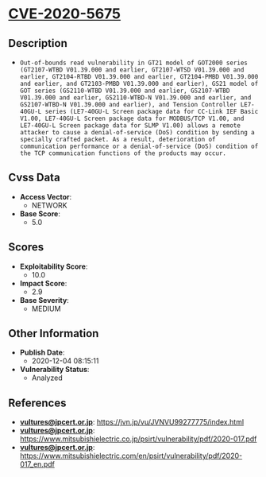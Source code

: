 
# [CVE-2020-5675](https://jvn.jp/vu/JVNVU99277775/index.html)

## Description

- `Out-of-bounds read vulnerability in GT21 model of GOT2000 series (GT2107-WTBD V01.39.000 and earlier, GT2107-WTSD V01.39.000 and earlier, GT2104-RTBD V01.39.000 and earlier, GT2104-PMBD V01.39.000 and earlier, and GT2103-PMBD V01.39.000 and earlier), GS21 model of GOT series (GS2110-WTBD V01.39.000 and earlier, GS2107-WTBD V01.39.000 and earlier, GS2110-WTBD-N V01.39.000 and earlier, and GS2107-WTBD-N V01.39.000 and earlier), and Tension Controller LE7-40GU-L series (LE7-40GU-L Screen package data for CC-Link IEF Basic V1.00, LE7-40GU-L Screen package data for MODBUS/TCP V1.00, and LE7-40GU-L Screen package data for SLMP V1.00) allows a remote attacker to cause a denial-of-service (DoS) condition by sending a specially crafted packet. As a result, deterioration of communication performance or a denial-of-service (DoS) condition of the TCP communication functions of the products may occur.`

## Cvss Data

- **Access Vector**:
  - NETWORK
- **Base Score**:
  - 5.0

## Scores

- **Exploitability Score**:
  - 10.0
- **Impact Score**:
  - 2.9
- **Base Severity**:
  - MEDIUM

## Other Information

- **Publish Date**:
  - 2020-12-04 08:15:11
- **Vulnerability Status**:
  - Analyzed

## References

- **vultures@jpcert.or.jp**: https://jvn.jp/vu/JVNVU99277775/index.html
- **vultures@jpcert.or.jp**: https://www.mitsubishielectric.co.jp/psirt/vulnerability/pdf/2020-017.pdf
- **vultures@jpcert.or.jp**: https://www.mitsubishielectric.com/en/psirt/vulnerability/pdf/2020-017_en.pdf
